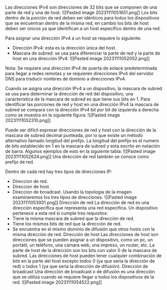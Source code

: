 Las direcciones IPv4 son direcciones de 32 bits que se componen de una parte de red y una de host.
![[Pasted image 20231111051651.png]]
Los bits dentro de la porción de red deben ser idénticos para todos los dispositivos que se encuentran dentro de la misma red, en cambio los bits de host deben ser únicos ya que identifican a un host especifico dentro de una red.

Para asignar una dirección IPv4 a un host se requiere lo siguiente:
- Dirección IPv4: esta es la dirección única del host.
- Mascara de subred: se usa para diferenciar la parte de red y la parte de host en una dirección IPv4.
![[Pasted image 20231111052052.png]]

Nota: Se requiere una dirección IPv4 de puerta de enlace predeterminada para llegar a redes remotas y se requieren direcciones IPv4 del servidor DNS para traducir nombres de dominio a direcciones IPv4.

Cuando se asigna una dirección IPv4 a un dispositivo, la mascara de subred se usa para determinar la dirección de red del dispositivo, una característica de la mascara de subred es que tiene sus bits en 1.
Para identificar las porciones de red y host en una dirección IPv4 la mascara de subred se compara con la dirección IPv4 bit por bit de izquierda a derecha como se muestra en la siguiente figura:
![[Pasted image 20231111052310.png]]

Puede ser difícil expresar direcciones de red y host con la dirección de la mascara de subred decimal punteada, por lo que existe un método alternativo llamado longitud del prefijo.
La longitud del prefijo es el numero de bits establecido en 1 en la mascara de subred y esta escrito en notación de barra.
Algunos ejemplos de esto en la siguiente tabla:
![[Pasted image 20231111052624.png]]
Una dirección de red también se conoce como prefijo de red.

Dentro de cada red hay tres tipos de direcciones IP:
- Direccion de red.
- Direccion de host.
- Direccion de broadcast.
Usando la topologia de la imagen examinaremos los tres tipos de direcciones.
![[Pasted image 20231111053931.png]]
Dirección de red
La dirección de red es una dirección especifica que representa una red especifica. Un dispositivo pertenece a esta red si cumple tres requisitos:
- Tiene la misma mascara de subred que la dirección de red.
- Tiene los mismos bits de red que la dirección de red.
- Se encuentra en el mismo dominio de difusión que otros hosts con la misma dirección de red.
Dirección de host
Las direcciones de host son direcciones que se pueden asignar a un dispositivo, como un pc, un portátil, un teléfono, una cámara web, una impreso, un router, etc. La parte de host de la dirección son los bits con valor 0 de la mascara de subred. Las direcciones de host pueden tener cualquier combinación de bits en la parte del host excepto todos 0 (ya que seria la dirección de red) o todos 1 (ya que seria la dirección de difusión).
Dirección de broadcast
Una dirección de broadcast o de difusión es una dirección que se utiliza cuando se requiere llegar a todos los dispositivos de la red.
![[Pasted image 20231111054522.png]]
